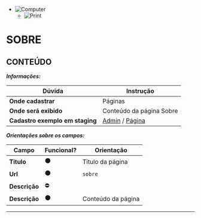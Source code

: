 



- ![Computer](../images/prints/computer.png)
  - ![Print](../images/prints/05-sobre.png)

# SOBRE

## CONTEÚDO

***Informações:***

| Dúvida                          | Instrução                |
| ------------------------------- | ------------------------ |
| **Onde cadastrar**              | Páginas                  |
| **Onde será exibido**           | Conteúdo da página Sobre |
| **Cadastro exemplo em staging** | [Admin](https://template5.vnda.dev/admin/paginas/editar?id=sobre) / [Página](https://template5.vnda.dev/p/sobre) |

***Orientações sobre os campos:***

| Campo         | Funcional?     | Orientação         |
| ------------- | -------------- | -------------------|
| **Titulo**    | :black_circle: | Titulo da página   |
| **Url**       | :black_circle: | `sobre`            |
| **Descrição** | :no_entry:     |                    |
| **Descrição** | :black_circle: | Conteúdo da página |

***
